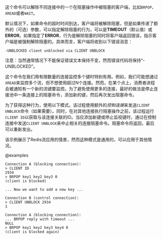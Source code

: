 这个命令可以解除不同连接中的一个在阻塞操作中被阻塞的客户端，比如`BRPOP`、`XREAD`或者`WAIT`。

默认情况下，如果命令的超时时间到达，客户端将被解除阻塞，但是如果传递了额外的（可选）参数，可以指定解除阻塞的行为，可以是**TIMEOUT**（默认值）或**ERROR**。如果指定了**ERROR**，行为是解除阻塞的同时将客户端返回错误，指示客户端是被强制解除阻塞的。具体而言，客户端将收到以下错误消息：

    -UNBLOCKED client unblocked via CLIENT UNBLOCK

注意：当然通常情况下不能保证错误文本保持不变，然而错误代码将保持“-UNBLOCKED”。

这个命令在我们用有限数量的连接监控多个键时特别有用。例如，我们可能想通过`XREAD`来监控多个流，但不想使用超过N个连接。然而，在某个点上，消费者进程会被通知有一个新的流键要监控。为了避免使用更多的连接，最好的做法是停止连接池中一条连接上的阻塞命令，添加新的键，然后再次发出阻塞命令。

为了获得这种行为，使用以下模式。该过程使用额外的*控制连接*来发送`CLIENT UNBLOCK`命令（如果需要）。同时，在对其他连接执行阻塞操作之前，该过程运行`CLIENT ID`以获取与该连接关联的ID。当应添加新键或停止监视键时，通过在控制连接中发送`CLIENT UNBLOCK`来中止相关的连接阻塞命令。阻塞命令将返回，最后可以重新发出。

该示例展示了Redis流应用的情景，然而这种模式是通用的，可以应用于其他情况。

@examples

```
Connection A (blocking connection):
> CLIENT ID
2934
> BRPOP key1 key2 key3 0
(client is blocked)

... Now we want to add a new key ...

Connection B (control connection):
> CLIENT UNBLOCK 2934
1

Connection A (blocking connection):
... BRPOP reply with timeout ...
NULL
> BRPOP key1 key2 key3 key4 0
(client is blocked again)
```

